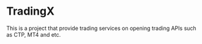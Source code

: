 # TradingX
This is a project that provide trading services on opening trading APIs such as CTP, MT4 and etc.
